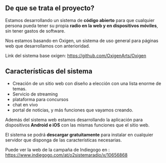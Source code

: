 

<h2>De que se trat<strong>a el proyecto?</strong></h2>
<p>Estamos desarrollando un sistema de <strong>código abierto</strong> para que cualquier persona pueda tener su propia <strong>radio en la web y en dispositivos móviles</strong>, sin tener gastos de software.</p>
<p>Nos estamos basando en Oxigen, un sistema de uso general para páginas web que desarrollamos con anterioridad.</p>
<p>Link del sistema base oxigen: <a target="_blank" rel="noopener" href="https://github.com/OxigenArts/Oxigen">https://github.com/OxigenArts/Oxigen</a>
<h2>Características del sistema</h2>
<ul>
   <li>Creación de un sitio web con diseño a elección con una lista enorme de temas.</li>
   <li>Servicio de streaming</li>
   <li>plataforma para concursos</li>
   <li>chat en vivo</li>
   <li>portal de noticias, y más funciones que vayamos creando.</li>
</ul>
<p>Además del sistema web estamos desarrollando la aplicación para dispositivos<strong> Android e iOS</strong> con las mismas funciones que el sitio web.</p>
<p>El sistema se podrá <strong>descargar gratuitamente</strong> para instalar en cualquier servidor que disponga de las características necesarias.</p>

<p>Puede ver la web de la campaña de Indiegogo en : <a target="_blank" rel="noopener" href="https://www.indiegogo.com/at/o2sistemaradio/x/10656868">https://www.indiegogo.com/at/o2sistemaradio/x/10656868</a></p>
